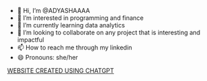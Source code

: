 - 👋 Hi, I’m @ADYASHAAAA
- 👀 I’m interested in programming and finance
- 🌱 I’m currently learning data analytics
- 💞️ I’m looking to collaborate on any project that is interesting and impactful
- 📫 How to reach me through my linkedin
- 😄 Pronouns: she/her
  
[WEBSITE CREATED USING CHATGPT](file:///C:/Users/Adyasha/OneDrive/Documents/index.html)
<!---
ADYASHAAAA/ADYASHAAAA is a ✨ special ✨ repository because its `README.md` (this file) appears on your GitHub profile.
You can click the Preview link to take a look at your changes.
--->
